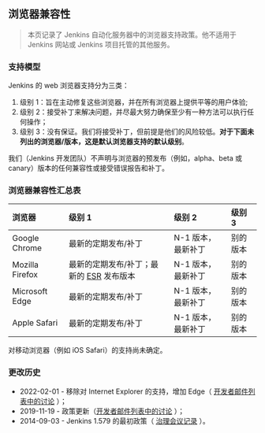 ## 浏览器兼容性

> 本页记录了 Jenkins 自动化服务器中的浏览器支持政策。他不适用于 Jenkins 网站或 Jenkins 项目托管的其他服务。


### 支持模型

Jenkins 的 web 浏览器支持分为三类：

1. 级别 1：旨在主动修复这些浏览器，并在所有浏览器上提供平等的用户体验;
2. 级别 2：接受补丁来解决问题，并尽最大努力确保至少有一种方法可以执行任何操作；
3. 级别 3：没有保证。我们将接受补丁，但前提是他们的风险较低。**对于下面未列出的浏览器/版本，这是默认浏览器支持的默认级别**。

我们（Jenkins 开发团队）不声明与浏览器的预发布（例如，alpha、beta 或 canary）版本的任何兼容性或接受错误报告和补丁。

### 浏览器兼容性汇总表

| 浏览器 | 级别 1 | 级别 2 | 级别 3 |
| :-- | :-- | :-- | :-- |
| Google Chrome | 最新的定期发布/补丁 | N-1 版本，最新补丁 | 别的版本 |
| Mozilla Firefox | 最新的定期发布/补丁；最新的 [ESR](https://www.mozilla.org/en-US/firefox/organizations/) 发布版本 | N-1 版本，最新补丁 | 别的版本 |
| Microsoft Edge | 最新的定期发布/补丁 | N-1 版本，最新补丁 | 别的版本 |
| Apple Safari | 最新的定期发布/补丁 | N-1 版本，最新补丁 | 别的版本 |

对移动浏览器（例如 iOS Safari）的支持尚未确定。

### 更改历史

- 2022-02-01 - 移除对 Internet Explorer 的支持，增加 Edge（ [开发者邮件列表中的讨论](https://groups.google.com/g/jenkinsci-dev/c/piANoeohdik) ）；
- 2019-11-19 - 政策更新（[开发者邮件列表中的讨论](https://groups.google.com/forum/#!topic/jenkinsci-dev/TV_pLEah9B4) ）；
- 2014-09-03 - Jenkins 1.579 的最初政策（ [治理会议记录](http://meetings.jenkins-ci.org/jenkins/2014/jenkins.2014-09-03-18.01.html) ）。
